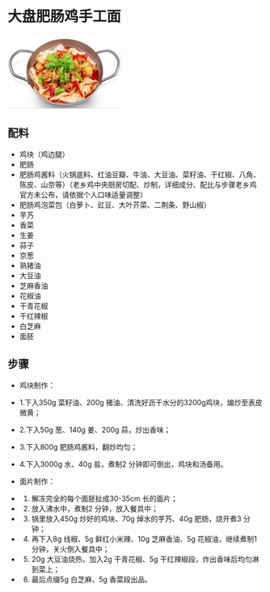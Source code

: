 # 大盘肥肠鸡手工面

![大盘肥肠鸡手工面](../images/大盘肥肠鸡手工面.png)

## 配料

- 鸡块（鸡边腿）
- 肥肠
- 肥肠鸡酱料（火锅底料、红油豆瓣、牛油、大豆油、菜籽油、干红椒、八角、陈皮、山奈等）（老乡鸡中央厨房切配、炒制，详细成分、配比与步骤老乡鸡官方未公布，请依据个人口味适量调整）
- 肥肠鸡泡菜包（白萝卜、豇豆、大叶芥菜、二荆条、野山椒）
- 芋艿
- 香菜
- 生姜
- 蒜子
- 京葱
- 熟猪油
- 大豆油
- 芝麻香油
- 花椒油
- 干青花椒
- 干红辣椒
- 白芝麻
- 面胚

## 步骤

- 鸡块制作：
- 1.下入350g 菜籽油、200g 猪油、清洗好沥干水分的3200g鸡块，煸炒至表皮微黄；
- 2.下入50g 葱、140g 姜、200g 蒜，炒出香味；
- 3.下入800g 肥肠鸡酱料，翻炒均匀；
- 4.下入3000g 水、40g 盐，煮制2 分钟即可倒出，鸡块和汤备用。

- 面片制作：
- 1. 解冻完全的每个面胚扯成30-35cm 长的面片；
- 2. 放入沸水中，煮制2 分钟，放入餐具中；
- 3. 锅里放入450g 炒好的鸡块、70g 焯水的芋艿、40g 肥肠，烧开煮3 分钟；
- 4. 再下入8g 线椒、5g 鲜红小米辣、10g 芝麻香油、5g 花椒油，继续煮制1 分钟，关火倒入餐具中；
- 5. 20g 大豆油烧热，加入2g 干青花椒、5g 干红辣椒段，炸出香味后均匀淋到菜上；
- 6. 最后点缀5g 白芝麻、5g 香菜段出品。
